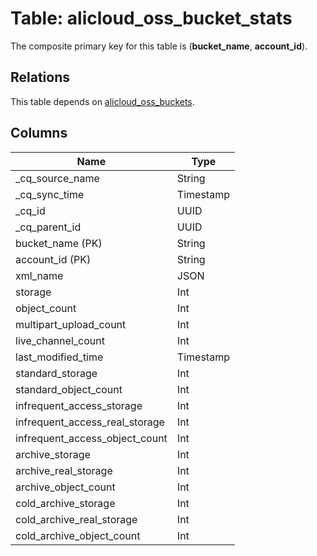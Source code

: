# Table: alicloud_oss_bucket_stats

The composite primary key for this table is (**bucket_name**, **account_id**).

## Relations

This table depends on [alicloud_oss_buckets](alicloud_oss_buckets.md).

## Columns

| Name          | Type          |
| ------------- | ------------- |
|_cq_source_name|String|
|_cq_sync_time|Timestamp|
|_cq_id|UUID|
|_cq_parent_id|UUID|
|bucket_name (PK)|String|
|account_id (PK)|String|
|xml_name|JSON|
|storage|Int|
|object_count|Int|
|multipart_upload_count|Int|
|live_channel_count|Int|
|last_modified_time|Timestamp|
|standard_storage|Int|
|standard_object_count|Int|
|infrequent_access_storage|Int|
|infrequent_access_real_storage|Int|
|infrequent_access_object_count|Int|
|archive_storage|Int|
|archive_real_storage|Int|
|archive_object_count|Int|
|cold_archive_storage|Int|
|cold_archive_real_storage|Int|
|cold_archive_object_count|Int|